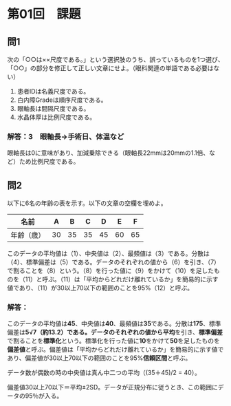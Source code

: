 # 第01回　課題

## 問1

次の「○○は××尺度である。」という選択肢のうち、誤っているものを1つ選び、
「○○」の部分を修正して正しい文章にせよ。（眼科関連の単語である必要はない）

1. 患者IDは名義尺度である。
2. 白内障Gradeは順序尺度である。
3. 眼軸長は間隔尺度である。
4. 水晶体厚は比例尺度である。



### 解答：3　眼軸長→手術日、体温など

眼軸長は0に意味があり、加減乗除できる（眼軸長22mmは20mmの1.1倍、など）ため比例尺度である。



## 問2

以下に6名の年齢の表を示す。以下の文章の空欄を埋めよ。

| 名前       | A    | B    | C    | D    | E    | F    |
| ---------- | ---- | ---- | ---- | ---- | ---- | ---- |
| 年齢（歳） | 30   | 35   | 35   | 45   | 60   | 65   |

このデータの平均値は（1）、中央値は（2）、最頻値は（3）である。分散は（4）、標準偏差は（5）である。データのそれぞれの値から（6）を引き、（7）で割ることを（8）という。（8）を行った値に（9）をかけて（10）を足したものを（11）と呼ぶ。（11）は「平均からどれだけ離れているか」を簡易的に示す値であり、（11）が30以上70以下の範囲のことを95%（12）と呼ぶ。



### 解答：

このデータの平均値は**45**、中央値は**40**、最頻値は**35**である。分散は**175**、標準偏差は**5√7（約13.2）**である。データのそれぞれの値から**平均**を引き、**標準偏差**で割ることを**標準化**という。標準化を行った値に**10**をかけて**50**を足したものを**偏差値**と呼ぶ。偏差値は「平均からどれだけ離れているか」を簡易的に示す値であり、偏差値が30以上70以下の範囲のことを95%**信頼区間**と呼ぶ。



データ数が偶数の時の中央値は真ん中二つの平均（(35＋45)/2 = 40）。

偏差値30以上70以下＝平均±2SD。データが正規分布に従うとき、この範囲にデータの95％が入る。